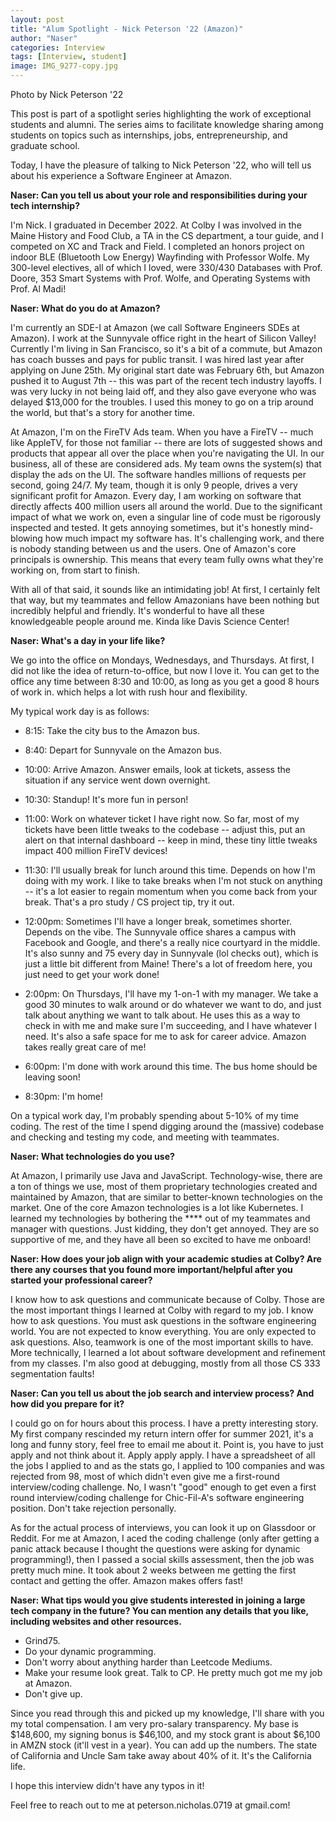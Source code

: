 ```yaml
---
layout: post
title: "Alum Spotlight - Nick Peterson '22 (Amazon)"
author: "Naser"
categories: Interview
tags: [Interview, student]
image: IMG_9277-copy.jpg
---
```

Photo by Nick Peterson '22
  

This post is part of a spotlight series highlighting the work of exceptional students and alumni.  The series aims to facilitate knowledge sharing among students on topics such as internships, jobs, entrepreneurship, and graduate school.  


Today, I have the pleasure of talking to Nick Peterson '22, who will tell us about his experience a Software Engineer at Amazon.



**Naser: Can you tell us about your role and responsibilities during your tech internship?**


I'm Nick. I graduated in December 2022. At Colby I was involved in the Maine History and Food Club, a TA in the CS department, a tour guide, and I competed on XC and Track and Field. I completed an honors project on indoor BLE (Bluetooth Low Energy) Wayfinding with Professor Wolfe. My 300-level electives, all of which I loved, were 330/430 Databases with Prof. Doore, 353 Smart Systems with Prof. Wolfe, and Operating Systems with Prof. Al Madi!


**Naser: What do you do at Amazon?**


I'm currently an SDE-I at Amazon (we call Software Engineers SDEs at Amazon). I work at the Sunnyvale office right in the heart of Silicon Valley! Currently I'm living in San Francisco, so it's a bit of a commute, but Amazon has coach busses and pays for public transit. I was hired last year after applying on June 25th. My original start date was February 6th, but Amazon pushed it to August 7th -- this was part of the recent tech industry layoffs. I was very lucky in not being laid off, and they also gave everyone who was delayed $13,000 for the troubles. I used this money to go on a trip around the world, but that's a story for another time.

At Amazon, I'm on the FireTV Ads team. When you have a FireTV -- much like AppleTV, for those not familiar -- there are lots of suggested shows and products that appear all over the place when you're navigating the UI. In our business, all of these are considered ads. My team owns the system(s) that display the ads on the UI. The software handles millions of requests per second, going 24/7. My team, though it is only 9 people, drives a very significant profit for Amazon. Every day, I am working on software that directly affects 400 million users all around the world. Due to the significant impact of what we work on, even a singular line of code must be rigorously inspected and tested. It gets annoying sometimes, but it's honestly mind-blowing how much impact my software has. It's challenging work, and there is nobody standing between us and the users. One of Amazon's core principals is ownership. This means that every team fully owns what they're working on, from start to finish.

With all of that said, it sounds like an intimidating job! At first, I certainly felt that way, but my teammates and fellow Amazonians have been nothing but incredibly helpful and friendly. It's wonderful to have all these knowledgeable people around me. Kinda like Davis Science Center!


**Naser: What's a day in your life like?**


We go into the office on Mondays, Wednesdays, and Thursdays. At first, I did not like the idea of return-to-office, but now I love it. You can get to the office any time between 8:30 and 10:00, as long as you get a good 8 hours of work in. which helps a lot with rush hour and flexibility.

My typical work day is as follows:

- 8:15: Take the city bus to the Amazon bus.

- 8:40: Depart for Sunnyvale on the Amazon bus.

- 10:00: Arrive Amazon. Answer emails, look at tickets, assess the situation if any service went down overnight.

- 10:30: Standup! It's more fun in person!

- 11:00: Work on whatever ticket I have right now. So far, most of my tickets have been little tweaks to the codebase -- adjust this, put an alert on that internal dashboard -- keep in mind, these tiny little tweaks impact 400 million FireTV devices!

- 11:30: I'll usually break for lunch around this time. Depends on how I'm doing with my work. I like to take breaks when I'm not stuck on anything -- it's a lot easier to regain momentum when you come back from your break. That's a pro study / CS project tip, try it out.

- 12:00pm: Sometimes I'll have a longer break, sometimes shorter. Depends on the vibe. The Sunnyvale office shares a campus with Facebook and Google, and there's a really nice courtyard in the middle. It's also sunny and 75 every day in Sunnyvale (lol checks out), which is just a little bit different from Maine! There's a lot of freedom here, you just need to get your work done!

- 2:00pm: On Thursdays, I'll have my 1-on-1 with my manager. We take a good 30 minutes to walk around or do whatever we want to do, and just talk about anything we want to talk about. He uses this as a way to check in with me and make sure I'm succeeding, and I have whatever I need. It's also a safe space for me to ask for career advice. Amazon takes really great care of me!

- 6:00pm: I'm done with work around this time. The bus home should be leaving soon!

- 8:30pm: I'm home!


On a typical work day, I'm probably spending about 5-10% of my time coding. The rest of the time I spend digging around the (massive) codebase and checking and testing my code, and meeting with teammates.


**Naser: What technologies do you use?**


At Amazon, I primarily use Java and JavaScript. Technology-wise, there are a ton of things we use, most of them proprietary technologies created and maintained by Amazon, that are similar to better-known technologies on the market. One of the core Amazon technologies is a lot like Kubernetes. I learned my technologies by bothering the **** out of my teammates and manager with questions. Just kidding, they don't get annoyed. They are so supportive of me, and they have all been so excited to have me onboard!

**Naser: How does your job align with your academic studies at Colby?  Are there any courses that you found more important/helpful after you started your professional career?**

I know how to ask questions and communicate because of Colby. Those are the most important things I learned at Colby with regard to my job. I know how to ask questions. You must ask questions in the software engineering world. You are not expected to know everything. You are only expected to ask questions. Also, teamwork is one of the most important skills to have. More technically, I learned a lot about software development and refinement from my classes. I'm also good at debugging, mostly from all those CS 333 segmentation faults!

**Naser: Can you tell us about the job search and interview process? And how did you prepare for it?**

I could go on for hours about this process. I have a pretty interesting story. My first company rescinded my return intern offer for summer 2021, it's a long and funny story, feel free to email me about it. Point is, you have to just apply and not think about it. Apply apply apply. I have a spreadsheet of all the jobs I applied to and as the stats go, I applied to 100 companies and was rejected from 98, most of which didn't even give me a first-round interview/coding challenge. No, I wasn't "good" enough to get even a first round interview/coding challenge for Chic-Fil-A's software engineering position. Don't take rejection personally.

As for the actual process of interviews, you can look it up on Glassdoor or Reddit. For me at Amazon, I aced the coding challenge (only after getting a panic attack because I thought the questions were asking for dynamic programming!), then I passed a social skills assessment, then the job was pretty much mine. It took about 2 weeks between me getting the first contact and getting the offer. Amazon makes offers fast!


**Naser: What tips would you give students interested in joining a large tech company in the future?  You can mention any details that you like, including websites and other resources.**


- Grind75.
- Do your dynamic programming.
- Don't worry about anything harder than Leetcode Mediums.
- Make your resume look great. Talk to CP. He pretty much got me my job at Amazon.
- Don't give up.

Since you read through this and picked up my knowledge, I'll share with you my total compensation. I am very pro-salary transparency. My base is $148,600, my signing bonus is $46,100, and my stock grant is about $6,100 in AMZN stock (it'll vest in a year). You can add up the numbers. The state of California and Uncle Sam take away about 40% of it. It's the California life.

I hope this interview didn't have any typos in it!

Feel free to reach out to me at peterson.nicholas.0719 at gmail.com!
